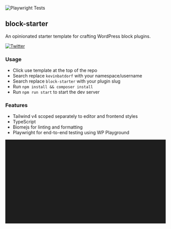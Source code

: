 ![Playwright Tests](https://github.com/kevinbatdorf/block-starter/actions/workflows/playwright.yml/badge.svg?branch=main)


## block-starter

An opinionated starter template for crafting WordPress block plugins.

[![Twitter](https://img.shields.io/twitter/url/https/twitter.com/kevinbatdorf.svg?style=social&label=Follow%20%40kevinbatdorf)](https://twitter.com/kevinbatdorf)

### Usage

- Click use template at the top of the repo
- Search replace `kevinbatdorf` with your namespace/username
- Search replace `block-starter` with your plugin slug
- Run `npm install && composer install`
- Run `npm run start` to start the dev server

### Features

- Tailwind v4 scoped separately to editor and frontend styles
- TypeScript
- Biomejs for linting and formatting
- Playwright for end-to-end testing using WP Playground



![block-starter](https://raw.githubusercontent.com/kevinbatdorf/block-starter/main/.wordpress-org/screenshot-1.png)

<!-- This is to prevent the GH Actions scheduler from pausing -->
<!-- Playwright last run: not yet -->
